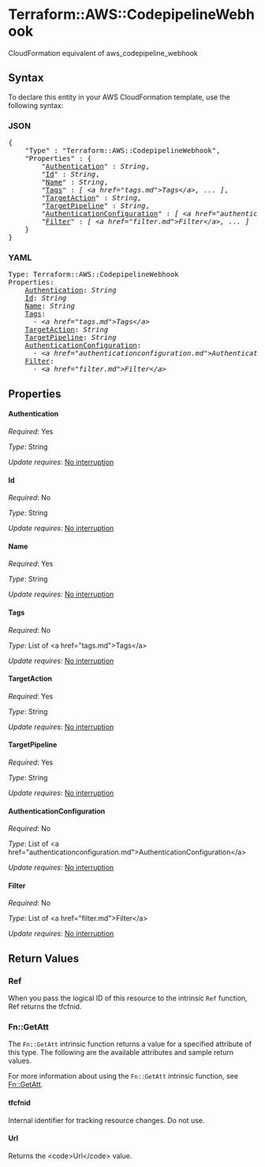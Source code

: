 # Terraform::AWS::CodepipelineWebhook

CloudFormation equivalent of aws_codepipeline_webhook

## Syntax

To declare this entity in your AWS CloudFormation template, use the following syntax:

### JSON

<pre>
{
    "Type" : "Terraform::AWS::CodepipelineWebhook",
    "Properties" : {
        "<a href="#authentication" title="Authentication">Authentication</a>" : <i>String</i>,
        "<a href="#id" title="Id">Id</a>" : <i>String</i>,
        "<a href="#name" title="Name">Name</a>" : <i>String</i>,
        "<a href="#tags" title="Tags">Tags</a>" : <i>[ &lt;a href=&#34;tags.md&#34;&gt;Tags&lt;/a&gt;, ... ]</i>,
        "<a href="#targetaction" title="TargetAction">TargetAction</a>" : <i>String</i>,
        "<a href="#targetpipeline" title="TargetPipeline">TargetPipeline</a>" : <i>String</i>,
        "<a href="#authenticationconfiguration" title="AuthenticationConfiguration">AuthenticationConfiguration</a>" : <i>[ &lt;a href=&#34;authenticationconfiguration.md&#34;&gt;AuthenticationConfiguration&lt;/a&gt;, ... ]</i>,
        "<a href="#filter" title="Filter">Filter</a>" : <i>[ &lt;a href=&#34;filter.md&#34;&gt;Filter&lt;/a&gt;, ... ]</i>
    }
}
</pre>

### YAML

<pre>
Type: Terraform::AWS::CodepipelineWebhook
Properties:
    <a href="#authentication" title="Authentication">Authentication</a>: <i>String</i>
    <a href="#id" title="Id">Id</a>: <i>String</i>
    <a href="#name" title="Name">Name</a>: <i>String</i>
    <a href="#tags" title="Tags">Tags</a>: <i>
      - &lt;a href=&#34;tags.md&#34;&gt;Tags&lt;/a&gt;</i>
    <a href="#targetaction" title="TargetAction">TargetAction</a>: <i>String</i>
    <a href="#targetpipeline" title="TargetPipeline">TargetPipeline</a>: <i>String</i>
    <a href="#authenticationconfiguration" title="AuthenticationConfiguration">AuthenticationConfiguration</a>: <i>
      - &lt;a href=&#34;authenticationconfiguration.md&#34;&gt;AuthenticationConfiguration&lt;/a&gt;</i>
    <a href="#filter" title="Filter">Filter</a>: <i>
      - &lt;a href=&#34;filter.md&#34;&gt;Filter&lt;/a&gt;</i>
</pre>

## Properties

#### Authentication

_Required_: Yes

_Type_: String

_Update requires_: [No interruption](https://docs.aws.amazon.com/AWSCloudFormation/latest/UserGuide/using-cfn-updating-stacks-update-behaviors.html#update-no-interrupt)

#### Id

_Required_: No

_Type_: String

_Update requires_: [No interruption](https://docs.aws.amazon.com/AWSCloudFormation/latest/UserGuide/using-cfn-updating-stacks-update-behaviors.html#update-no-interrupt)

#### Name

_Required_: Yes

_Type_: String

_Update requires_: [No interruption](https://docs.aws.amazon.com/AWSCloudFormation/latest/UserGuide/using-cfn-updating-stacks-update-behaviors.html#update-no-interrupt)

#### Tags

_Required_: No

_Type_: List of &lt;a href=&#34;tags.md&#34;&gt;Tags&lt;/a&gt;

_Update requires_: [No interruption](https://docs.aws.amazon.com/AWSCloudFormation/latest/UserGuide/using-cfn-updating-stacks-update-behaviors.html#update-no-interrupt)

#### TargetAction

_Required_: Yes

_Type_: String

_Update requires_: [No interruption](https://docs.aws.amazon.com/AWSCloudFormation/latest/UserGuide/using-cfn-updating-stacks-update-behaviors.html#update-no-interrupt)

#### TargetPipeline

_Required_: Yes

_Type_: String

_Update requires_: [No interruption](https://docs.aws.amazon.com/AWSCloudFormation/latest/UserGuide/using-cfn-updating-stacks-update-behaviors.html#update-no-interrupt)

#### AuthenticationConfiguration

_Required_: No

_Type_: List of &lt;a href=&#34;authenticationconfiguration.md&#34;&gt;AuthenticationConfiguration&lt;/a&gt;

_Update requires_: [No interruption](https://docs.aws.amazon.com/AWSCloudFormation/latest/UserGuide/using-cfn-updating-stacks-update-behaviors.html#update-no-interrupt)

#### Filter

_Required_: No

_Type_: List of &lt;a href=&#34;filter.md&#34;&gt;Filter&lt;/a&gt;

_Update requires_: [No interruption](https://docs.aws.amazon.com/AWSCloudFormation/latest/UserGuide/using-cfn-updating-stacks-update-behaviors.html#update-no-interrupt)

## Return Values

### Ref

When you pass the logical ID of this resource to the intrinsic `Ref` function, Ref returns the tfcfnid.

### Fn::GetAtt

The `Fn::GetAtt` intrinsic function returns a value for a specified attribute of this type. The following are the available attributes and sample return values.

For more information about using the `Fn::GetAtt` intrinsic function, see [Fn::GetAtt](https://docs.aws.amazon.com/AWSCloudFormation/latest/UserGuide/intrinsic-function-reference-getatt.html).

#### tfcfnid

Internal identifier for tracking resource changes. Do not use.

#### Url

Returns the &lt;code&gt;Url&lt;/code&gt; value.

